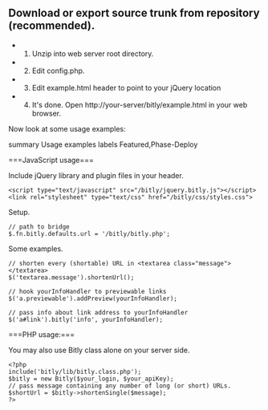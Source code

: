 ## Download or export source trunk from repository (recommended).
- 1. Unzip into web server root directory.
- 2. Edit config.php.
- 3. Edit example.html header to point to your jQuery location
- 4. It's done. Open http://your-server/bitly/example.html in your web browser.

Now look at some usage examples:


summary Usage examples
labels Featured,Phase-Deploy

===JavaScript usage===

Include jQuery library and plugin files in your header.

    <script type="text/javascript" src="/bitly/jquery.bitly.js"></script>
    <link rel="stylesheet" type="text/css" href="/bitly/css/styles.css">

Setup.

    // path to bridge
    $.fn.bitly.defaults.url = '/bitly/bitly.php';

Some examples.

    // shorten every (shortable) URL in <textarea class="message"></textarea>
    $('textarea.message').shortenUrl();
  
    // hook yourInfoHandler to previewable links
    $('a.previewable').addPreview(yourInfoHandler);
  
    // pass info about link address to yourInfoHandler
    $('a#link').bitly('info', yourInfoHandler);


===PHP usage:===

You may also use Bitly class alone on your server side.

    <?php
    include('bitly/lib/bitly.class.php');
    $bitly = new Bitly($your_login, $your_apiKey);
    // pass message containing any number of long (or short) URLs.
    $shortUrl = $bitly->shortenSingle($message);
    ?>
